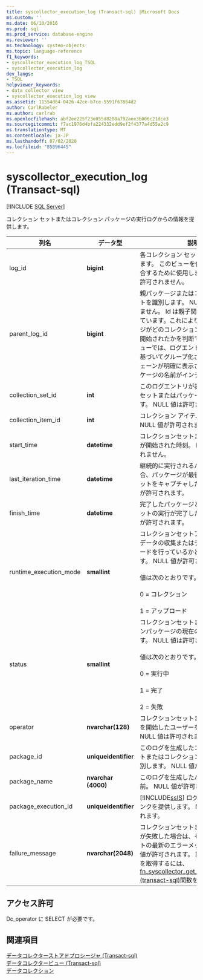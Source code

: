 ```yaml
---
title: syscollector_execution_log (Transact-sql) |Microsoft Docs
ms.custom: ''
ms.date: 06/10/2016
ms.prod: sql
ms.prod_service: database-engine
ms.reviewer: ''
ms.technology: system-objects
ms.topic: language-reference
f1_keywords:
- syscollector_execution_log_TSQL
- syscollector_execution_log
dev_langs:
- TSQL
helpviewer_keywords:
- data collector view
- syscollector_execution_log view
ms.assetid: 11554d64-0426-42ce-b7ce-5591f67864d2
author: CarlRabeler
ms.author: carlrab
ms.openlocfilehash: abf2ee225f23e055d8208a792aee3b006c21dce3
ms.sourcegitcommit: f7ac1976d4bfa224332edd9ef2f4377a4d55a2c9
ms.translationtype: MT
ms.contentlocale: ja-JP
ms.lasthandoff: 07/02/2020
ms.locfileid: "85896445"
---
```

# <a name="syscollector_execution_log-transact-sql"></a>syscollector_execution_log (Transact-sql)
[!INCLUDE [SQL Server](../../includes/applies-to-version/sqlserver.md)]

  コレクション セットまたはコレクション パッケージの実行ログからの情報を提供します。   
  
|列名|データ型|説明|  
|-----------------|---------------|-----------------|  
|log_id|**bigint**|各コレクション セットの実行を識別します。 このビューを他の詳細ログと結合するために使用します。 NULL 値は許可されません。|  
|parent_log_id|**bigint**|親パッケージまたはコレクションセットを識別します。 NULL 値は許可されません。 Id は親子関係にチェーンされています。これにより、どのパッケージがどのコレクションセットによって開始されたかを判断できます。 このビューでは、ログエントリが親子関係に基づいてグループ化され、呼び出しチェーンが明確に表示されるようにパッケージの名前がインデントされます。|  
|collection_set_id|**int**|このログエントリが表すコレクションセットまたはパッケージを識別します。 NULL 値は許可されません。|  
|collection_item_id|**int**|コレクション アイテムを識別します。 NULL 値が許可されます。|  
|start_time|**datetime**|コレクションセットまたはパッケージが開始された時刻。 NULL 値は許可されません。|  
|last_iteration_time|**datetime**|継続的に実行されるパッケージの場合、パッケージが最後にスナップショットをキャプチャした時刻。 NULL 値が許可されます。|  
|finish_time|**datetime**|完了したパッケージとコレクションセットの実行が完了した時刻。 NULL 値が許可されます。|  
|runtime_execution_mode|**smallint**|コレクションセットアクティビティがデータの収集またはデータのアップロードを行っているかどうかを示します。 NULL 値が許可されます。<br /><br /> 値は次のとおりです。<br /><br /> 0 = コレクション<br /><br /> 1 = アップロード|  
|status|**smallint**|コレクションセットまたはコレクションパッケージの現在の状態を示します。 NULL 値は許可されません。<br /><br /> 値は次のとおりです。<br /><br /> 0 = 実行中<br /><br /> 1 = 完了<br /><br /> 2 = 失敗|  
|operator|**nvarchar(128)**|コレクションセットまたはパッケージを開始したユーザーを識別します。 NULL 値は許可されません。|  
|package_id|**uniqueidentifier**|このログを生成したコレクション セットまたはコレクション パッケージを識別します。 NULL 値が許可されます。|  
|package_name|**nvarchar (4000)**|このログを生成したパッケージの名前。 NULL 値が許可されます。|  
|package_execution_id|**uniqueidentifier**|[!INCLUDE[ssIS](../../includes/ssis-md.md)] ログ テーブルへのリンクを提供します。 NULL 値が許可されます。|  
|failure_message|**nvarchar(2048)**|コレクションセットまたはパッケージが失敗した場合は、そのコンポーネントの最新のエラーメッセージ。 NULL 値が許可されます。 詳細なエラー情報を取得するには、 [fn_syscollector_get_execution_details &#40;transact-sql&#41;](../../relational-databases/system-functions/fn-syscollector-get-execution-details-transact-sql.md)関数を使用します。|  
  
## <a name="permissions"></a>アクセス許可  
 Dc_operator に SELECT が必要です。  
  
## <a name="see-also"></a>関連項目  
 [データコレクターストアドプロシージャ &#40;Transact-sql&#41;](../../relational-databases/system-stored-procedures/data-collector-stored-procedures-transact-sql.md)   
 [データコレクタービュー &#40;Transact-sql&#41;](../../relational-databases/system-catalog-views/data-collector-views-transact-sql.md)   
 [データコレクション](../../relational-databases/data-collection/data-collection.md)  
  
  
